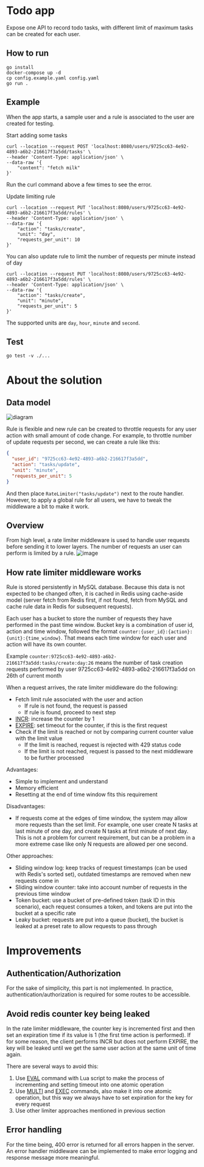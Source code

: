 # Todo app
Expose one API to record todo tasks, with different limit of maximum tasks can be created for each user.
## How to run
```shell
go install
docker-compose up -d
cp config.example.yaml config.yaml
go run .
```

## Example
When the app starts, a sample user and a rule is associated to the user are created for testing.

Start adding some tasks
```shell
curl --location --request POST 'localhost:8080/users/9725cc63-4e92-4893-a6b2-216617f3a5dd/tasks' \
--header 'Content-Type: application/json' \
--data-raw '{
    "content": "fetch milk"
}'
```
Run the curl command above a few times to see the error.

Update limiting rule
```shell
curl --location --request PUT 'localhost:8080/users/9725cc63-4e92-4893-a6b2-216617f3a5dd/rules' \
--header 'Content-Type: application/json' \
--data-raw '{
    "action": "tasks/create",
    "unit": "day",
    "requests_per_unit": 10
}'
```

You can also update rule to limit the number of requests per minute instead of day
```shell
curl --location --request PUT 'localhost:8080/users/9725cc63-4e92-4893-a6b2-216617f3a5dd/rules' \
--header 'Content-Type: application/json' \
--data-raw '{
    "action": "tasks/create",
    "unit": "minute",
    "requests_per_unit": 5
}'
```
The supported units are `day`, `hour`, `minute` and `second`.

## Test
```shell
go test -v ./...
```

# About the solution
## Data model
![diagram](https://user-images.githubusercontent.com/40640560/160240700-2c0d6a41-df76-4a4e-9972-373563a2be68.png)


Rule is flexible and new rule can be created to throttle requests for any user action with small amount of code change.
For example, to throttle number of update requests per second, we can create a rule like this:
```json
{
  "user_id": "9725cc63-4e92-4893-a6b2-216617f3a5dd",
  "action": "tasks/update",
  "unit": "minute",
  "requests_per_unit": 5
}
```
And then place `RateLimiter("tasks/update")` next to the route handler. However, to apply a global rule for all users, we have to tweak the middleware a bit to make it work.

## Overview
From high level, a rate limiter middleware is used to handle user requests before sending it to lower layers.
The number of requests an user can perform is limited by a rule.
![image](https://user-images.githubusercontent.com/40640560/160240960-92d6b1fb-33b5-4a02-aace-bcc38f53703c.png)


## How rate limiter middleware works
Rule is stored persistently in MySQL database. Because this data is not expected to be changed often, it is cached in Redis using cache-aside model (server fetch from Redis first, if not found, fetch from MySQL and cache rule data in Redis for subsequent requests).

Each user has a bucket to store the number of requests they have performed in the past time window.
Bucket key is a combination of user id, action and time window, followed the format `counter:{user_id}:{action}:{unit}:{time_window}`. That means each time window for each user and action will have its own counter.

Example `counter:9725cc63-4e92-4893-a6b2-216617f3a5dd:tasks/create:day:26` means the number of task creation requests performed by user 9725cc63-4e92-4893-a6b2-216617f3a5dd on 26th of current month

When a request arrives, the rate limiter middleware do the following:
- Fetch limit rule associated with the user and action
  - If rule is not found, the request is passed
  - If rule is found, proceed to next step
- [INCR](https://redis.io/commands/incr/): increase the counter by 1
- [EXPIRE](https://redis.io/commands/expire/): set timeout for the counter, if this is the first request
- Check if the limit is reached or not by comparing current counter value with the limit value
   - If the limit is reached, request is rejected with 429 status code
   - If the limit is not reached, request is passed to the next middleware to be further processed
  
Advantages:
- Simple to implement and understand
- Memory efficient
- Resetting at the end of time window fits this requirement

Disadvantages:
- If requests come at the edges of time window, the system may allow more requests than the set limit. For example, one user create N tasks at last minute of one day, and create N tasks at first minute of next day. This is not a problem for current requirement, but can be a problem in a more extreme case like only N requests are allowed per one second.


Other approaches:
- Sliding window log: keep tracks of request timestamps (can be used with Redis's sorted set), outdated timestamps are removed when new requests come in
- Sliding window counter: take into account number of requests in the previous time window
- Token bucket: use a bucket of pre-defined token (task ID in this scenario), each request consumes a token, and tokens are put into the bucket at a specific rate
- Leaky bucket: requests are put into a queue (bucket), the bucket is leaked at a preset rate to allow requests to pass through

# Improvements
## Authentication/Authorization
For the sake of simplicity, this part is not implemented. In practice, authentication/authorization is required for some routes to be accessible.

## Avoid redis counter key being leaked
In the rate limiter middleware, the counter key is incremented first and then set an expiration time if its value is 1 (the first time action is performed). If for some reason, the client performs INCR but does not perform EXPIRE, the key will be leaked until we get the same user action at the same unit of time again.

There are several ways to avoid this:

1. Use [EVAL](https://redis.io/commands/eval/) command with Lua script to make the process of incrementing and setting timeout into one atomic operation
2. Use [MULTI](https://redis.io/commands/multi/) and [EXEC](https://redis.io/commands/exec/) commands, also make it into one atomic operation, but this way we always have to set expiration for the key for every request
3. Use other limiter approaches mentioned in previous section

## Error handling
For the time being, 400 error is returned for all errors happen in the server. An error handler middleware can be implemented to make error logging and response message more meaningful.
